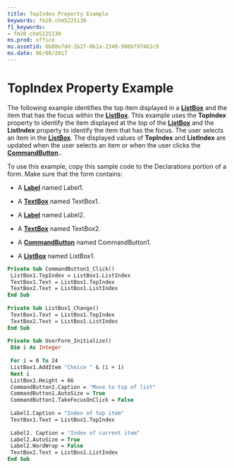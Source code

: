 ```yaml
---
title: TopIndex Property Example
keywords: fm20.chm5225130
f1_keywords:
- fm20.chm5225130
ms.prod: office
ms.assetid: 6b88e7dd-1b2f-0b1a-2348-986bf97461c9
ms.date: 06/08/2017
---
```



# TopIndex Property Example

The following example identifies the top item displayed in a  **[ListBox](listbox-control.md)** and the item that has the focus within the **[ListBox](listbox-control.md)**. This example uses the **TopIndex** property to identify the item displayed at the top of the **[ListBox](listbox-control.md)** and the **ListIndex** property to identify the item that has the focus. The user selects an item in the **[ListBox](listbox-control.md)**. The displayed values of **TopIndex** and **ListIndex** are updated when the user selects an item or when the user clicks the **[CommandButton](commandbutton-control.md)**..

To use this example, copy this sample code to the Declarations portion of a form. Make sure that the form contains:




- A  **[Label](label-control.md)** named Label1.
    
- A  **[TextBox](textbox-control.md)** named TextBox1.
    
- A  **[Label](label-control.md)** named Label2.
    
- A  **[TextBox](textbox-control.md)** named TextBox2.
    
- A  **[CommandButton](commandbutton-control.md)** named CommandButton1.
    
- A  **[ListBox](listbox-control.md)** named ListBox1.
    




```vb
Private Sub CommandButton1_Click() 
 ListBox1.TopIndex = ListBox1.ListIndex 
 TextBox1.Text = ListBox1.TopIndex 
 TextBox2.Text = ListBox1.ListIndex 
End Sub 
 
Private Sub ListBox1_Change() 
 TextBox1.Text = ListBox1.TopIndex 
 TextBox2.Text = ListBox1.ListIndex 
End Sub 
 
Private Sub UserForm_Initialize() 
 Dim i As Integer 
 
 For i = 0 To 24 
 ListBox1.AddItem "Choice " & (i + 1) 
 Next i 
 ListBox1.Height = 66 
 CommandButton1.Caption = "Move to top of list" 
 CommandButton1.AutoSize = True 
 CommandButton1.TakeFocusOnClick = False 
 
 Label1.Caption = "Index of top item" 
 TextBox1.Text = ListBox1.TopIndex 
 
 Label2. Caption = "Index of current item" 
 Label2.AutoSize = True 
 Label2.WordWrap = False 
 TextBox2.Text = ListBox1.ListIndex 
End Sub
```


